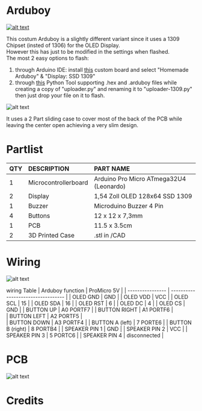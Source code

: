 # Arduboy

[![alt text](https://abload.de/img/front_cutxnk1e.jpg)](https://youtu.be/uTpxRrAvrZU)

This costum Arduboy is a slightly different variant since it uses a 1309 Chipset (insted of 1306) for the OLED Display. <br>
However this has just to be modified in the settings when flashed. <br>
The most 2 easy options to flash: <br>
1. through Arduino IDE: install [this](https://github.com/MrBlinky/Arduboy-homemade-package) custom board and select "Homemade Arduboy" & "Display: SSD 1309" <br>
2. through  [this](https://github.com/MrBlinky/Arduboy-Python-Utilities) Python Tool supporting .hex and .arduboy files while creating a copy of "uploader.py" and renaming it to "uploader-1309.py" then just drop your file on it to flash. <br>

![alt text](https://abload.de/img/side_cutdvkzq.jpg)

It uses a 2 Part sliding case to cover most of the back of the PCB while leaving the center open achieving a very slim design.

# Partlist
 
|QTY|	DESCRIPTION	|PART NAME|
| :---   | :---   | :---   |
|1|	Microcontrollerboard|	Arduino Pro Micro ATmega32U4 (Leonardo)|
|2|	Display|	1,54 Zoll OLED 128x64 SSD 1309|
|1|	Buzzer|	Microduino Buzzer 4 Pin|
|4|	Buttons|	12 x 12 x 7,3mm|
|1|	PCB|	11.5 x 3.5cm|
|2|	3D Printed Case|	.stl in /CAD|

# Wiring
![alt text](https://abload.de/img/wireing_y2jv9.png)

wiring Table
| Arduboy function | ProMicro 5V |
| ---------------- |  ---------------------------------- |
| OLED GND         |     GND     |
| OLED VDD         |     VCC     |
| OLED SCL         |     15      |
| OLED SDA         |     16      |
| OLED RST         |  6          | 
| OLED DC          |   4         |
| OLED CS          |     GND     |
| BUTTON UP        | A0 PORTF7              | 
| BUTTON RIGHT     | A1 PORTF6              |  
| BUTTON LEFT      | A2 PORTF5              |  
| BUTTON DOWN      | A3 PORTF4              |
| BUTTON A (left)  |  7 PORTE6              |
| BUTTON B (right) |  8 PORTB4              |
| SPEAKER PIN 1    |  GND              | 
| SPEAKER PIN 2    |  VCC              | 
| SPEAKER PIN 3    |  5 PORTC6              | 
| SPEAKER PIN 4    |  disconnected              | 


# PCB
![alt text]()

# Credits

